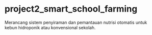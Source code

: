 # project2_smart_school_farming
Merancang sistem penyiraman dan pemantauan nutrisi otomatis untuk kebun hidroponik atau konvensional sekolah.
